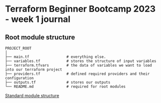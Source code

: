 # Terraform Beginner Bootcamp 2023 - week 1 journal

## Root module structure

```
PROJECT_ROOT
│
├── main.tf                 # everything else.
├── variables.tf            # stores the structure of input variables
├── terraform.tfvars        # the data of variables we want to load into our terraform project
├── providers.tf            # defined required providers and their configuration
├── outputs.tf              # stores our outputs
└── README.md               # required for root modules
```

[Standard module structure](https://developer.hashicorp.com/terraform/language/modules/develop/structure)
